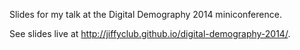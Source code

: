 Slides for my talk at the Digital Demography 2014 miniconference.

See slides live at http://jiffyclub.github.io/digital-demography-2014/.
